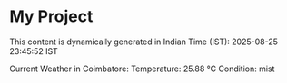 # My Project

This content is dynamically generated in Indian Time (IST): 2025-08-25 23:45:52 IST


Current Weather in Coimbatore:
Temperature: 25.88 °C
Condition: mist

